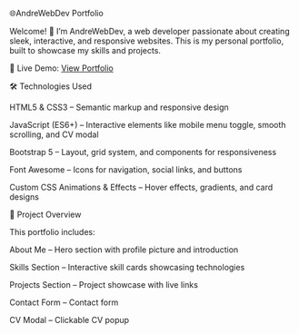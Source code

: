 🌐AndreWebDev Portfolio

Welcome! 👋 I’m AndreWebDev, a web developer passionate about creating sleek, interactive, and responsive websites. This is my personal portfolio, built to showcase my skills and projects.

🔗 Live Demo: [View Portfolio](https://andreipor.github.io/portfolio/)

🛠 Technologies Used

HTML5 & CSS3 – Semantic markup and responsive design

JavaScript (ES6+) – Interactive elements like mobile menu toggle, smooth scrolling, and CV modal

Bootstrap 5 – Layout, grid system, and components for responsiveness

Font Awesome – Icons for navigation, social links, and buttons

Custom CSS Animations & Effects – Hover effects, gradients, and card designs

📂 Project Overview

This portfolio includes:

About Me – Hero section with profile picture and introduction

Skills Section – Interactive skill cards showcasing technologies

Projects Section – Project showcase with live links

Contact Form – Contact form

CV Modal – Clickable CV popup
